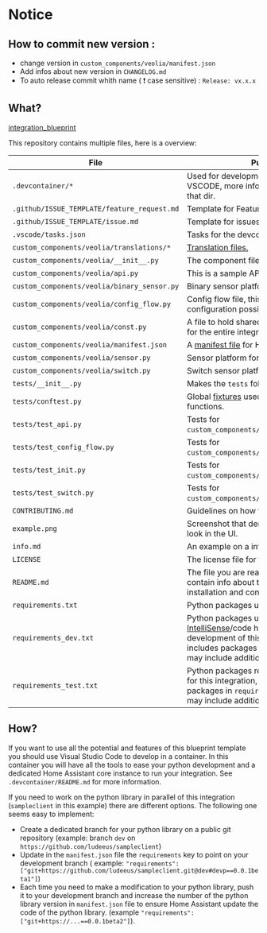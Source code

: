 # Notice

## How to commit new version :

- change version in `custom_components/veolia/manifest.json`
- Add infos about new version in `CHANGELOG.md`
- To auto release commit whith name ( :exclamation: case sensitive) : `Release: vx.x.x`

## What?

[integration_blueprint][integration_blueprint]

This repository contains multiple files, here is a overview:

| File                                        | Purpose                                                                                                                                                                                                                                         |
| ------------------------------------------- | ----------------------------------------------------------------------------------------------------------------------------------------------------------------------------------------------------------------------------------------------- |
| `.devcontainer/*`                           | Used for development/testing with VSCODE, more info in the readme file in that dir.                                                                                                                                                             |
| `.github/ISSUE_TEMPLATE/feature_request.md` | Template for Feature Requests                                                                                                                                                                                                                   |
| `.github/ISSUE_TEMPLATE/issue.md`           | Template for issues                                                                                                                                                                                                                             |
| `.vscode/tasks.json`                        | Tasks for the devcontainer.                                                                                                                                                                                                                     |
| `custom_components/veolia/translations/*`   | [Translation files.](https://developers.home-assistant.io/docs/internationalization/custom_integration)                                                                                                                                         |
| `custom_components/veolia/__init__.py`      | The component file for the integration.                                                                                                                                                                                                         |
| `custom_components/veolia/api.py`           | This is a sample API client.                                                                                                                                                                                                                    |
| `custom_components/veolia/binary_sensor.py` | Binary sensor platform for the integration.                                                                                                                                                                                                     |
| `custom_components/veolia/config_flow.py`   | Config flow file, this adds the UI configuration possibilities.                                                                                                                                                                                 |
| `custom_components/veolia/const.py`         | A file to hold shared variables/constants for the entire integration.                                                                                                                                                                           |
| `custom_components/veolia/manifest.json`    | A [manifest file](https://developers.home-assistant.io/docs/en/creating_integration_manifest.html) for Home Assistant.                                                                                                                          |
| `custom_components/veolia/sensor.py`        | Sensor platform for the integration.                                                                                                                                                                                                            |
| `custom_components/veolia/switch.py`        | Switch sensor platform for the integration.                                                                                                                                                                                                     |
| `tests/__init__.py`                         | Makes the `tests` folder a module.                                                                                                                                                                                                              |
| `tests/conftest.py`                         | Global [fixtures](https://docs.pytest.org/en/stable/fixture.html) used in tests to [patch](https://docs.python.org/3/library/unittest.mock.html#unittest.mock.patch) functions.                                                                 |
| `tests/test_api.py`                         | Tests for `custom_components/veolia/api.py`.                                                                                                                                                                                                    |
| `tests/test_config_flow.py`                 | Tests for `custom_components/veolia/config_flow.py`.                                                                                                                                                                                            |
| `tests/test_init.py`                        | Tests for `custom_components/veolia/__init__.py`.                                                                                                                                                                                               |
| `tests/test_switch.py`                      | Tests for `custom_components/veolia/switch.py`.                                                                                                                                                                                                 |
| `CONTRIBUTING.md`                           | Guidelines on how to contribute.                                                                                                                                                                                                                |
| `example.png`                               | Screenshot that demonstrate how it might look in the UI.                                                                                                                                                                                        |
| `info.md`                                   | An example on a info file (used by [hacs][hacs]).                                                                                                                                                                                               |
| `LICENSE`                                   | The license file for the project.                                                                                                                                                                                                               |
| `README.md`                                 | The file you are reading now, should contain info about the integration, installation and configuration instructions.                                                                                                                           |
| `requirements.txt`                          | Python packages used by this integration.                                                                                                                                                                                                       |
| `requirements_dev.txt`                      | Python packages used to provide [IntelliSense](https://code.visualstudio.com/docs/editor/intellisense)/code hints during development of this integration, typically includes packages in `requirements.txt` but may include additional packages |
| `requirements_test.txt`                     | Python packages required to run the tests for this integration, typically includes packages in `requirements_dev.txt` but may include additional packages                                                                                       |

## How?

If you want to use all the potential and features of this blueprint template you
should use Visual Studio Code to develop in a container. In this container you
will have all the tools to ease your python development and a dedicated Home
Assistant core instance to run your integration. See `.devcontainer/README.md` for more information.

If you need to work on the python library in parallel of this integration
(`sampleclient` in this example) there are different options. The following one seems
easy to implement:

- Create a dedicated branch for your python library on a public git repository (example: branch
  `dev` on `https://github.com/ludeeus/sampleclient`)
- Update in the `manifest.json` file the `requirements` key to point on your development branch
  ( example: `"requirements": ["git+https://github.com/ludeeus/sampleclient.git@dev#devp==0.0.1beta1"]`)
- Each time you need to make a modification to your python library, push it to your
  development branch and increase the number of the python library version in `manifest.json` file
  to ensure Home Assistant update the code of the python library. (example `"requirements": ["git+https://...==0.0.1beta2"]`).

[integration_blueprint]: https://github.com/custom-components/integration_blueprint
[hacs]: https://github.com/custom-components/hacs

